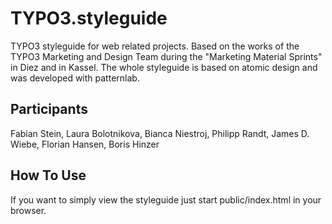 # TYPO3.styleguide

TYPO3 styleguide for web related projects.
Based on the works of the TYPO3 Marketing and Design Team during the "Marketing Material Sprints" in Diez and in Kassel.
The whole styleguide is based on atomic design and was developed with patternlab.

Participants
------------
Fabian Stein, Laura Bolotnikova, Bianca Niestroj, Philipp Randt, James D. Wiebe, Florian Hansen, Boris Hinzer

How To Use
----------
If you want to simply view the styleguide just start public/index.html in your browser.

